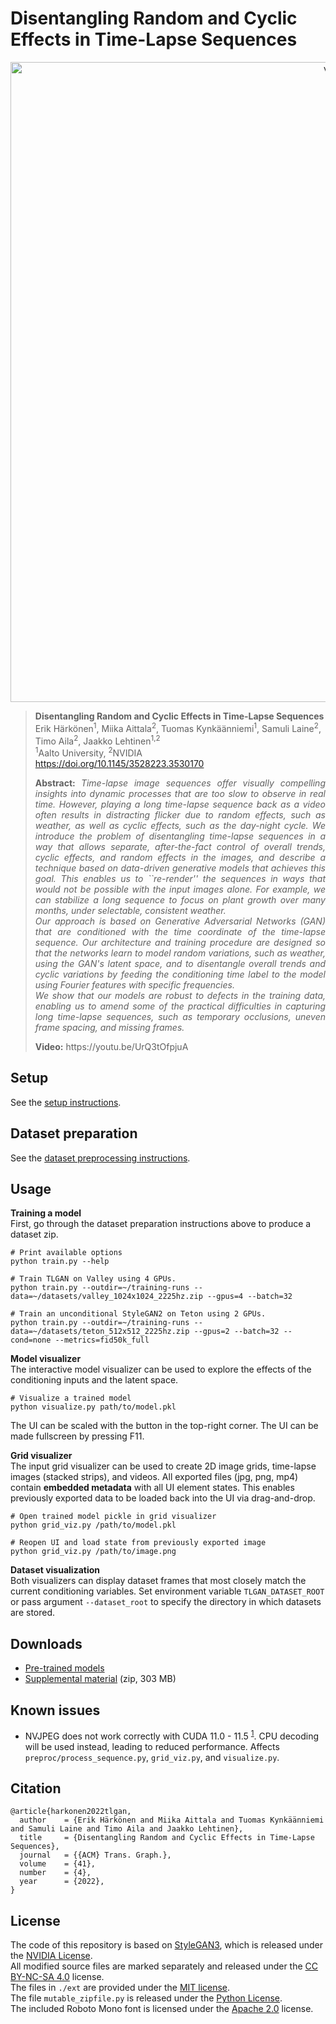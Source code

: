 # Disentangling Random and Cyclic Effects in Time-Lapse Sequences
<p align="center">
<img src="docs/teaser.webp" alt="valley" width="1024"/>
</p>

> **Disentangling Random and Cyclic Effects in Time-Lapse Sequences**<br>
> Erik Härkönen<sup>1</sup>, Miika Aittala<sup>2</sup>, Tuomas Kynkäänniemi<sup>1</sup>, Samuli Laine<sup>2</sup>, Timo Aila<sup>2</sup>, Jaakko Lehtinen<sup>1,2</sup><br>
> <sup>1</sup>Aalto University, <sup>2</sup>NVIDIA<br>
> https://doi.org/10.1145/3528223.3530170
>
> <p align="justify"><b>Abstract: </b><i>Time-lapse image sequences offer visually compelling insights into dynamic processes that are too slow to observe in real time. However, playing a long time-lapse sequence back as a video often results in distracting flicker due to random effects, such as weather, as well as cyclic effects, such as the day-night cycle. We introduce the problem of disentangling time-lapse sequences in a way that allows separate, after-the-fact control of overall trends, cyclic effects, and random effects in the images, and describe a technique based on data-driven generative models that achieves this goal. This enables us to ``re-render'' the sequences in ways that would not be possible with the input images alone. For example, we can stabilize a long sequence to focus on plant growth over many months, under selectable, consistent weather. <br>Our approach is based on Generative Adversarial Networks (GAN) that are conditioned with the time coordinate of the time-lapse sequence. Our architecture and training procedure are designed so that the networks learn to model random variations, such as weather, using the GAN's latent space, and to disentangle overall trends and cyclic variations by feeding the conditioning time label to the model using Fourier features with specific frequencies. <br>We show that our models are robust to defects in the training data, enabling us to amend some of the practical difficulties in capturing long time-lapse sequences, such as temporary occlusions, uneven frame spacing, and missing frames.</i></p>
> <p align="justify"><b>Video:</b> https://youtu.be/UrQ3tOfpjuA

## Setup
See the [setup instructions](docs/SETUP.md).

## Dataset preparation
See the [dataset preprocessing instructions](docs/PREPROC.md).

## Usage
**Training a model**<br>
First, go through the dataset preparation instructions above to produce a dataset zip.
```
# Print available options
python train.py --help

# Train TLGAN on Valley using 4 GPUs.
python train.py --outdir=~/training-runs --data=~/datasets/valley_1024x1024_2225hz.zip --gpus=4 --batch=32

# Train an unconditional StyleGAN2 on Teton using 2 GPUs.
python train.py --outdir=~/training-runs --data=~/datasets/teton_512x512_2225hz.zip --gpus=2 --batch=32 --cond=none --metrics=fid50k_full
```

**Model visualizer**<br>
The interactive model visualizer can be used to explore the effects of the conditioning inputs and the latent space.
```
# Visualize a trained model
python visualize.py path/to/model.pkl
```
The UI can be scaled with the button in the top-right corner. The UI can be made fullscreen by pressing F11.

**Grid visualizer**<br>
The input grid visualizer can be used to create 2D image grids, time-lapse images (stacked strips), and videos.
All exported files (jpg, png, mp4) contain **embedded metadata** with all UI element states.
This enables previously exported data to be loaded back into the UI via drag-and-drop.
```
# Open trained model pickle in grid visualizer
python grid_viz.py /path/to/model.pkl

# Reopen UI and load state from previously exported image
python grid_viz.py /path/to/image.png
```

**Dataset visualization**<br>
Both visualizers can display dataset frames that most closely match the current conditioning variables. Set environment variable `TLGAN_DATASET_ROOT` or pass argument `--dataset_root` to specify the directory in which datasets are stored.

## Downloads
* [Pre-trained models](https://drive.google.com/drive/folders/1ZA7Gk2OIFI2cANHEHHAm3AdWLMjJCExE?usp=sharing)
* [Supplemental material](../../releases/download/supplemental/tlgan_supplemental.zip) (zip, 303 MB)

## Known issues
* NVJPEG does not work correctly with CUDA 11.0 - 11.5 <sup>[1][nvjpeg_bug]</sup>. CPU decoding will be used instead, leading to reduced performance. Affects `preproc/process_sequence.py`, `grid_viz.py`, and `visualize.py`.

## Citation
```
@article{harkonen2022tlgan,
  author    = {Erik Härkönen and Miika Aittala and Tuomas Kynkäänniemi and Samuli Laine and Timo Aila and Jaakko Lehtinen},
  title     = {Disentangling Random and Cyclic Effects in Time-Lapse Sequences},
  journal   = {{ACM} Trans. Graph.},
  volume    = {41},
  number    = {4},
  year      = {2022},
}
```

## License

The code of this repository is based on [StyleGAN3][sg3], which is released under the [NVIDIA License](docs/LICENSE_NV.txt).<br>
All modified source files are marked separately and released under the [CC BY-NC-SA 4.0](LICENSE.txt) license.<br>
The files in `./ext` are provided under the [MIT license](https://github.com/harskish/ResizeRight/raw/master/LICENSE).<br>
The file `mutable_zipfile.py` is released under the [Python License](https://github.com/python/cpython/blob/main/LICENSE).<br>
The included Roboto Mono font is licensed under the [Apache 2.0][apache2] license.

[sg3]: https://github.com/NVlabs/stylegan3
[apache2]: https://www.apache.org/licenses/LICENSE-2.0
[nvjpeg_bug]: https://github.com/pytorch/vision/issues/4378#issuecomment-104495732
